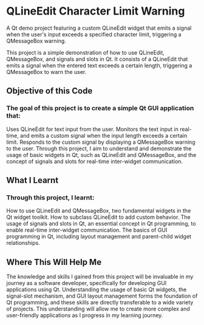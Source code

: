 # QLineEdit Character Limit Warning
A Qt demo project featuring a custom QLineEdit widget that emits a signal when the user's input exceeds a specified character limit, triggering a QMessageBox warning.

This project is a simple demonstration of how to use QLineEdit, QMessageBox, and signals and slots in Qt. It consists of a QLineEdit that emits a signal when the entered text exceeds a certain length, triggering a QMessageBox to warn the user.

## **Objective of this Code**
### The goal of this project is to create a simple Qt GUI application that:

Uses QLineEdit for text input from the user.
Monitors the text input in real-time, and emits a custom signal when the input length exceeds a certain limit.
Responds to the custom signal by displaying a QMessageBox warning to the user.
Through this project, I aim to understand and demonstrate the usage of basic widgets in Qt, such as QLineEdit and QMessageBox, and the concept of signals and slots for real-time inter-widget communication.

## **What I Learnt**
### Through this project, I learnt:

How to use QLineEdit and QMessageBox, two fundamental widgets in the Qt widget toolkit.
How to subclass QLineEdit to add custom behavior.
The usage of signals and slots in Qt, an essential concept in Qt programming, to enable real-time inter-widget communication.
The basics of GUI programming in Qt, including layout management and parent-child widget relationships.


## **Where This Will Help Me**
The knowledge and skills I gained from this project will be invaluable in my journey as a software developer, specifically for developing GUI applications using Qt. Understanding the usage of basic Qt widgets, the signal-slot mechanism, and GUI layout management forms the foundation of Qt programming, and these skills are directly transferable to a wide variety of projects. This understanding will allow me to create more complex and user-friendly applications as I progress in my learning journey.

